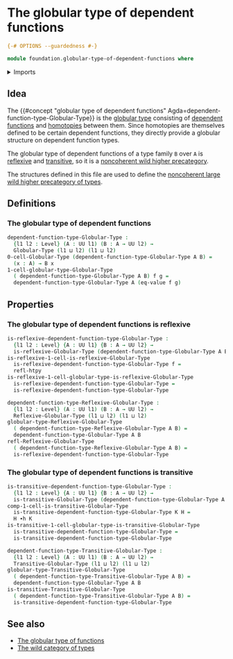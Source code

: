 # The globular type of dependent functions

```agda
{-# OPTIONS --guardedness #-}

module foundation.globular-type-of-dependent-functions where
```

<details><summary>Imports</summary>

```agda
open import foundation.universe-levels

open import foundation-core.homotopies

open import globular-types.globular-types
open import globular-types.reflexive-globular-types
open import globular-types.transitive-globular-types
```

</details>

## Idea

The
{{#concept "globular type of dependent functions" Agda=dependent-function-type-Globular-Type}}
is the [globular type](globular-types.globular-types.md) consisting of
[dependent functions](foundation.dependent-function-types.md) and
[homotopies](foundation-core.homotopies.md) between them. Since homotopies are
themselves defined to be certain dependent functions, they directly provide a
globular structure on dependent function types.

The globular type of dependent functions of a type family `B` over `A` is
[reflexive](globular-types.reflexive-globular-types.md) and
[transitive](globular-types.transitive-globular-types.md), so it is a
[noncoherent wild higher precategory](wild-category-theory.noncoherent-wild-higher-precategories.md).

The structures defined in this file are used to define the
[noncoherent large wild higher precategory of types](foundation.wild-category-of-types.md).

## Definitions

### The globular type of dependent functions

```agda
dependent-function-type-Globular-Type :
  {l1 l2 : Level} (A : UU l1) (B : A → UU l2) →
  Globular-Type (l1 ⊔ l2) (l1 ⊔ l2)
0-cell-Globular-Type (dependent-function-type-Globular-Type A B) =
  (x : A) → B x
1-cell-globular-type-Globular-Type
  ( dependent-function-type-Globular-Type A B) f g =
  dependent-function-type-Globular-Type A (eq-value f g)
```

## Properties

### The globular type of dependent functions is reflexive

```agda
is-reflexive-dependent-function-type-Globular-Type :
  {l1 l2 : Level} {A : UU l1} {B : A → UU l2} →
  is-reflexive-Globular-Type (dependent-function-type-Globular-Type A B)
is-reflexive-1-cell-is-reflexive-Globular-Type
  is-reflexive-dependent-function-type-Globular-Type f =
  refl-htpy
is-reflexive-1-cell-globular-type-is-reflexive-Globular-Type
  is-reflexive-dependent-function-type-Globular-Type =
  is-reflexive-dependent-function-type-Globular-Type

dependent-function-type-Reflexive-Globular-Type :
  {l1 l2 : Level} (A : UU l1) (B : A → UU l2) →
  Reflexive-Globular-Type (l1 ⊔ l2) (l1 ⊔ l2)
globular-type-Reflexive-Globular-Type
  ( dependent-function-type-Reflexive-Globular-Type A B) =
  dependent-function-type-Globular-Type A B
refl-Reflexive-Globular-Type
  ( dependent-function-type-Reflexive-Globular-Type A B) =
  is-reflexive-dependent-function-type-Globular-Type
```

### The globular type of dependent functions is transitive

```agda
is-transitive-dependent-function-type-Globular-Type :
  {l1 l2 : Level} {A : UU l1} {B : A → UU l2} →
  is-transitive-Globular-Type (dependent-function-type-Globular-Type A B)
comp-1-cell-is-transitive-Globular-Type
  is-transitive-dependent-function-type-Globular-Type K H =
  H ∙h K
is-transitive-1-cell-globular-type-is-transitive-Globular-Type
  is-transitive-dependent-function-type-Globular-Type =
  is-transitive-dependent-function-type-Globular-Type

dependent-function-type-Transitive-Globular-Type :
  {l1 l2 : Level} (A : UU l1) (B : A → UU l2) →
  Transitive-Globular-Type (l1 ⊔ l2) (l1 ⊔ l2)
globular-type-Transitive-Globular-Type
  ( dependent-function-type-Transitive-Globular-Type A B) =
  dependent-function-type-Globular-Type A B
is-transitive-Transitive-Globular-Type
  ( dependent-function-type-Transitive-Globular-Type A B) =
  is-transitive-dependent-function-type-Globular-Type
```

## See also

- [The globular type of functions](foundation.globular-type-of-functions.md)
- [The wild category of types](foundation.wild-category-of-types.md)
